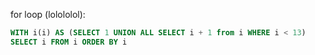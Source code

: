 for loop (lolololol):
```sql
WITH i(i) AS (SELECT 1 UNION ALL SELECT i + 1 from i WHERE i < 13)
SELECT i FROM i ORDER BY i
```
